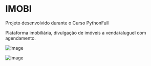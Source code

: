 # IMOBI
 Projeto desenvolvido durante o Curso PythonFull

 Plataforma imobiliária, divulgação de imóveis a venda/aluguel com agendamento.


 ![image](https://github.com/cauanbrito/IMOBI/assets/106711575/5df68c55-9e58-4e49-9c92-e4a229fe53b2)

 ![image](https://github.com/cauanbrito/IMOBI/assets/106711575/d36d8fa3-d4b1-4e28-9764-817188783f2f)


